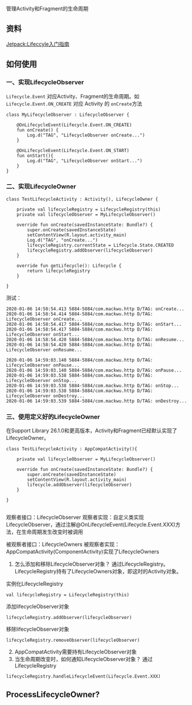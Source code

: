 管理Activity和Fragment的生命周期

## 资料
[Jetpack:Lifeccyle入门指南](https://juejin.im/post/5d0e47636fb9a07ee063207c)



## 如何使用
### 一、实现LifecycleObserver
`Lifecycle.Event` 对应Activity、Fragment的生命周期。如 `Lifecycle.Event.ON_CREATE` 对应 Activity 的 `onCreate`方法
```
class MyLifecycleObserver : LifecycleObserver {

    @OnLifecycleEvent(Lifecycle.Event.ON_CREATE)
    fun onCreate() {
        Log.d("TAG", "LifecycleObserver onCreate...")
    }

    @OnLifecycleEvent(Lifecycle.Event.ON_START)
    fun onStart(){
        Log.d("TAG", "LifecycleObserver onStart...")
    }
}
```
### 二、实现LifecycleOwner
```
class TestLifecycleActivity : Activity(), LifecycleOwner {

    private val lifecycleRegistry = LifecycleRegistry(this)
    private val lifecycleObserver = MyLifecycleObserver()

    override fun onCreate(savedInstanceState: Bundle?) {
        super.onCreate(savedInstanceState)
        setContentView(R.layout.activity_main)
        Log.d("TAG", "onCreate...")
        lifecycleRegistry.currentState = Lifecycle.State.CREATED
        lifecycleRegistry.addObserver(lifecycleObserver)
    }

    override fun getLifecycle(): Lifecycle {
        return lifecycleRegistry
    }

}
```
测试：
```
2020-01-06 14:58:54.413 5884-5884/com.mackwu.http D/TAG: onCreate...
2020-01-06 14:58:54.414 5884-5884/com.mackwu.http D/TAG: LifecycleObserver onCreate...
2020-01-06 14:58:54.417 5884-5884/com.mackwu.http D/TAG: onStart...
2020-01-06 14:58:54.417 5884-5884/com.mackwu.http D/TAG: LifecycleObserver onStart...
2020-01-06 14:58:54.420 5884-5884/com.mackwu.http D/TAG: onResume...
2020-01-06 14:58:54.420 5884-5884/com.mackwu.http D/TAG: LifecycleObserver onResume...

2020-01-06 14:59:03.140 5884-5884/com.mackwu.http D/TAG: LifecycleObserver onPause...
2020-01-06 14:59:03.140 5884-5884/com.mackwu.http D/TAG: onPause...
2020-01-06 14:59:03.538 5884-5884/com.mackwu.http D/TAG: LifecycleObserver onStop...
2020-01-06 14:59:03.538 5884-5884/com.mackwu.http D/TAG: onStop...
2020-01-06 14:59:03.538 5884-5884/com.mackwu.http D/TAG: LifecycleObserver onDestroy...
2020-01-06 14:59:03.539 5884-5884/com.mackwu.http D/TAG: onDestroy...
```

### 三、使用定义好的LifecycleOwner
在Support Library 26.1.0和更高版本，Activity和Fragment已经默认实现了LifecycleOwner。
```
class TestLifecycleActivity : AppCompatActivity(){

    private val lifecycleObserver = MyLifecycleObserver()

    override fun onCreate(savedInstanceState: Bundle?) {
        super.onCreate(savedInstanceState)
        setContentView(R.layout.activity_main)
        lifecycle.addObserver(lifecycleObserver)
    }

}
```


##

观察者接口：LifecycleObserver
观察者实现：自定义类实现LifecycleObserver，通过注解@OnLifecycleEvent(Lifecycle.Event.XXX)方法，在生命周期发生改变时被调用

被观察者接口：LifecycleOwners
被观察者实现：AppCompatActivity(ComponentActivity)实现了LifecycleOwners

1. 怎么添加和移除LifecycleObserver对象？
通过LifecycleRegistry。LifecycleRegistry持有了LifecycleOwners对象，即这时的Activity对象。

实例化LifecycleRegistry
```
val lifecycleRegistry = LifecycleRegistry(this)
```
添加lifecycleObserver对象
```
lifecycleRegistry.addObserver(lifecycleObserver)
```
移除lifecycleObserver对象
```
lifecycleRegistry.removeObserver(lifecycleObserver)
```


2. AppCompatActivity需要持有LifecycleObserver对象
3. 当生命周期改变时，如何通知LifecycleObserver对象？
通过LifecycleRegistry
```
lifecycleRegistry.handleLifecycleEvent(Lifecycle.Event.XXX)
```


## ProcessLifecycleOwner?
